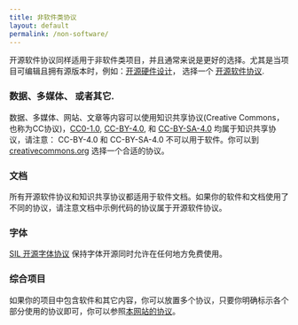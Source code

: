```yaml
---
title: 非软件类协议
layout: default
permalink: /non-software/
---
```


开源软件协议同样适用于非软件类项目，并且通常来说是更好的选择。尤其是当项目可编辑且拥有源版本时，例如：[开源硬件设计](http://www.oshwa.org/definition/chinese/)， 选择一个 [开源软件协议](/licenses/).

### 数据、多媒体、 或者其它.

数据、多媒体、网站、文章等内容可以使用知识共享协议(Creative Commons，也称为CC协议)，[CC0-1.0](/licenses/cc0-1.0/), [CC-BY-4.0](/licenses/cc-by-4.0/), 和 [CC-BY-SA-4.0](/licenses/cc-by-sa-4.0/) 均属于知识共享协议，请注意： CC-BY-4.0 和 CC-BY-SA-4.0 不可以用于软件。你可以到 [creativecommons.org](https://creativecommons.org/choose/) 选择一个合适的协议。

### 文档

所有开源软件协议和知识共享协议都适用于软件文档。如果你的软件和文档使用了不同的协议，请注意文档中示例代码的协议属于开源软件协议。

### 字体

[SIL 开源字体协议](/licenses/ofl-1.1/) 保持字体开源同时允许在任何地方免费使用。

### 综合项目

如果你的项目中包含软件和其它内容，你可以放置多个协议，只要你明确标示各个部分使用的协议即可，你可以参照[本网站的协议](https://github.com/ChooseLicense/ChooseLicense.github.io/#license)。
